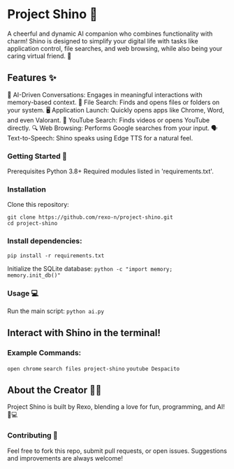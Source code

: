 # Project Shino 🌸
A cheerful and dynamic AI companion who combines functionality with charm! Shino is designed to simplify your digital life with tasks like application control, file searches, and web browsing, while also being your caring virtual friend. 💖


## Features ✨
🌟 AI-Driven Conversations: Engages in meaningful interactions with memory-based context.
📂 File Search: Finds and opens files or folders on your system.
🖥️ Application Launch: Quickly opens apps like Chrome, Word, and even Valorant.
🎥 YouTube Search: Finds videos or opens YouTube directly.
🔍 Web Browsing: Performs Google searches from your input.
🗣️ Text-to-Speech: Shino speaks using Edge TTS for a natural feel.
### Getting Started 🚀
Prerequisites
Python 3.8+
Required modules listed in 'requirements.txt'.
### Installation
Clone this repository:
```
git clone https://github.com/rexo-n/project-shino.git
cd project-shino
```
### Install dependencies:
```pip install -r requirements.txt```

Initialize the SQLite database:
```python -c "import memory; memory.init_db()"```
### Usage 💻
Run the main script:
```python ai.py```

## Interact with Shino in the terminal!
### Example Commands:

```open chrome```
```search files project-shino```
```youtube Despacito```

## About the Creator 👨‍💻
Project Shino is built by Rexo, blending a love for fun, programming, and AI! 🎨💻

### Contributing 🤝
Feel free to fork this repo, submit pull requests, or open issues. Suggestions and improvements are always welcome!
